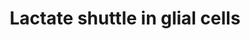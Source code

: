 ---
annotations:
- id: CL:0000540
  parent: animal cell
  type: Cell Type Ontology
  value: neuron
- id: PW:0000002
  parent: classic metabolic pathway
  type: Pathway Ontology
  value: classic metabolic pathway
- id: CL:0000125
  parent: animal cell
  type: Cell Type Ontology
  value: glial cell
- id: CL:0000127
  parent: animal cell
  type: Cell Type Ontology
  value: astrocyte
authors:
- Celestecurreri
- Cleopheebruchou
- Ellaverheggen
- Eweitz
- Egonw
- Andra
- AlexanderPico
- DeSl
- Mkutmon
citedin: ''
communities:
- ONTOX
description: Astrocyte-neuron lactate shuttle in Homo sapiens. The pathway shows the
  relation between neuronal activity and lactate production in astrocytes. These shuttles
  show how lactate can be broken down by lactate dehydrogenase into pyruvate which
  enters the TCA cycle in neurons.  In astrocytes, glucose undergoes glycolysis to
  be converted into pyruvate, which is then converted into lactate with the help of
  the LDHA enzyme. Lactate is then transported from astrocytes to neurons through
  the transporters SLC16A1, SLC16A3 and SLC16A7. There, lactate is converted to pyruvate
  with the help of the LDHB enzyme. Pyruvate formation is also increased by glucose
  entering the neuron through the SLC2A3 transporter, which undergoes glycolysis.
  Pyruvate enters the TCA cycle in the mitochondria of the neuron and ATP is produced.  The
  ATP generated in the neurons is required for the glutamate neurotransmitters to
  be excreted from neurons into the synaptic cleft. Astrocytes take up the glutamate
  neurotransmitters through the transporter SLC1A2. For glutamate to be transported
  into the cell by the SLC1A2 transporter, Na+ must be cotransported into the cell.
  This increase in concentration of sodium ions inside the astrocyte is balanced by
  Na+/K+ ATPase which transports Na+ out of the cell while simultaneously transporting
  K+ into the cell. This transporter requires ATP to be activated, and the ADP produced
  can be regenerated into ATP during glycolysis in the astrocytes.  This lactate shuttle
  theory explains that lactate from astrocytes is preferentially used over glucose
  by neurons in a fully aerobic state and is the main supply of energy to our neurological
  system.
last-edited: 2025-02-20
ndex: null
organisms:
- Homo sapiens
redirect_from:
- /index.php/Pathway:WP5314
- /instance/WP5314
- /instance/WP5314_r136716
revision: r136716
schema-jsonld:
- '@context': https://schema.org/
  '@id': https://wikipathways.github.io/pathways/WP5314.html
  '@type': Dataset
  creator:
    '@type': Organization
    name: WikiPathways
  description: Astrocyte-neuron lactate shuttle in Homo sapiens. The pathway shows
    the relation between neuronal activity and lactate production in astrocytes. These
    shuttles show how lactate can be broken down by lactate dehydrogenase into pyruvate
    which enters the TCA cycle in neurons.  In astrocytes, glucose undergoes glycolysis
    to be converted into pyruvate, which is then converted into lactate with the help
    of the LDHA enzyme. Lactate is then transported from astrocytes to neurons through
    the transporters SLC16A1, SLC16A3 and SLC16A7. There, lactate is converted to
    pyruvate with the help of the LDHB enzyme. Pyruvate formation is also increased
    by glucose entering the neuron through the SLC2A3 transporter, which undergoes
    glycolysis. Pyruvate enters the TCA cycle in the mitochondria of the neuron and
    ATP is produced.  The ATP generated in the neurons is required for the glutamate
    neurotransmitters to be excreted from neurons into the synaptic cleft. Astrocytes
    take up the glutamate neurotransmitters through the transporter SLC1A2. For glutamate
    to be transported into the cell by the SLC1A2 transporter, Na+ must be cotransported
    into the cell. This increase in concentration of sodium ions inside the astrocyte
    is balanced by Na+/K+ ATPase which transports Na+ out of the cell while simultaneously
    transporting K+ into the cell. This transporter requires ATP to be activated,
    and the ADP produced can be regenerated into ATP during glycolysis in the astrocytes.  This
    lactate shuttle theory explains that lactate from astrocytes is preferentially
    used over glucose by neurons in a fully aerobic state and is the main supply of
    energy to our neurological system.
  keywords:
  - ADP
  - ATP
  - Ammonia
  - CA2
  - CA4
  - CO2
  - D-Glucose 1-phosphate
  - D-Glucose 6-phosphate
  - GLS
  - GLUL
  - GLUR1
  - GLUR2
  - GLUR3
  - GLUR4
  - Glucose
  - Glutamate
  - Glutamine
  - Glycogen
  - H+
  - HCO3-
  - HK1
  - K+
  - LDHA
  - LDHB
  - Lactate
  - NADPH
  - NBC1
  - Na+
  - Na+ K+ ATPase
  - O2
  - OH-
  - PGM1
  - Pyruvate
  - SLC16A1
  - SLC16A3
  - SLC16A7
  - SLC1A2
  - SLC2A1
  - SLC2A3
  - UDP-D-glucose
  - UDPGPP
  license: CC0
  name: Lactate shuttle in glial cells
seo: CreativeWork
title: Lactate shuttle in glial cells
wpid: WP5314
---